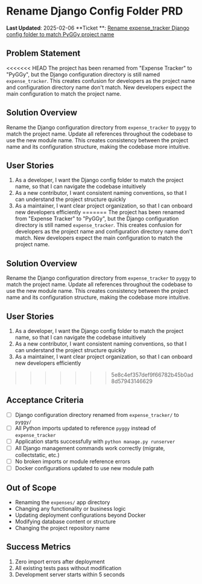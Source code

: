 # Rename Django Config Folder PRD

**Last Updated**: 2025-02-06
**Ticket
**: [Rename expense_tracker Django config folder to match PyGGy project name](https://github.com/MarcinOrlowski/python-pyggy-expense-tracker/issues/16)

## Problem Statement

<<<<<<< HEAD
The project has been renamed from "Expense Tracker" to "PyGGy", but the Django configuration
directory is still named `expense_tracker`. This creates confusion for developers as the project
name and configuration directory name don't match. New developers expect the main configuration to
match the project name.

## Solution Overview

Rename the Django configuration directory from `expense_tracker` to `pyggy` to match the project
name. Update all references throughout the codebase to use the new module name. This creates
consistency between the project name and its configuration structure, making the codebase more
intuitive.

## User Stories

1. As a developer, I want the Django config folder to match the project name, so that I can navigate
   the codebase intuitively
2. As a new contributor, I want consistent naming conventions, so that I can understand the project
   structure quickly
3. As a maintainer, I want clear project organization, so that I can onboard new developers
   efficiently
=======
The project has been renamed from "Expense Tracker" to "PyGGy", but the Django configuration directory is still named `expense_tracker`. This creates confusion for developers as the project name and configuration directory name don't match. New developers expect the main configuration to match the project name.

## Solution Overview

Rename the Django configuration directory from `expense_tracker` to `pyggy` to match the project name. Update all references throughout the codebase to use the new module name. This creates consistency between the project name and its configuration structure, making the codebase more intuitive.

## User Stories

1. As a developer, I want the Django config folder to match the project name, so that I can navigate the codebase intuitively
2. As a new contributor, I want consistent naming conventions, so that I can understand the project structure quickly
3. As a maintainer, I want clear project organization, so that I can onboard new developers efficiently
>>>>>>> 5e8c4ef357def9f66782b45b0ad8d57943146629

## Acceptance Criteria

- [ ] Django configuration directory renamed from `expense_tracker/` to `pyggy/`
- [ ] All Python imports updated to reference `pyggy` instead of `expense_tracker`
- [ ] Application starts successfully with `python manage.py runserver`
- [ ] All Django management commands work correctly (migrate, collectstatic, etc.)
- [ ] No broken imports or module reference errors
- [ ] Docker configurations updated to use new module path

## Out of Scope

- Renaming the `expenses/` app directory
- Changing any functionality or business logic
- Updating deployment configurations beyond Docker
- Modifying database content or structure
- Changing the project repository name

## Success Metrics

1. Zero import errors after deployment
2. All existing tests pass without modification
3. Development server starts within 5 seconds
